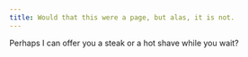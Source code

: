 ```yaml
---
title: Would that this were a page, but alas, it is not.
---
```

Perhaps I can offer you a steak or a hot shave while you wait?
